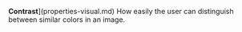 **Contrast**](properties-visual.md) How easily the user can distinguish between similar colors in an image.
